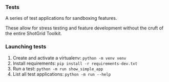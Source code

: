 ### Tests
A series of test applications for sandboxing features.

These allow for stress testing and feature development without the cruft of the entire ShotGrid Toolkit.

### Launching tests
1. Create and activate a virtualenv: `python -m venv venv`
2. Install requirements: `pip install -r requirements-dev.txt`
3. Run a test: `python -m run show_simple_app`
4. List all test applications: `python -m run --help`
